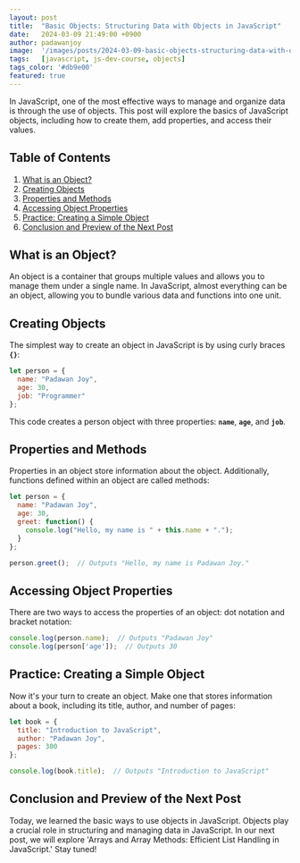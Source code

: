 ```yaml
---
layout: post
title:  "Basic Objects: Structuring Data with Objects in JavaScript"
date:   2024-03-09 21:49:00 +0900
author: padawanjoy
image:  '/images/posts/2024-03-09-basic-objects-structuring-data-with-objects-in-javascript/01.webp'
tags:   [javascript, js-dev-course, objects]
tags_color: '#db9e00'
featured: true
---
```

In JavaScript, one of the most effective ways to manage and organize data is through the use of objects. This post will explore the basics of JavaScript objects, including how to create them, add properties, and access their values.

## Table of Contents
1. [What is an Object?](#what-is-an-object)
2. [Creating Objects](#creating-objects)
3. [Properties and Methods](#properties-and-methods)
4. [Accessing Object Properties](#accessing-object-properties)
5. [Practice: Creating a Simple Object](#practice-creating-a-simple-object)
6. [Conclusion and Preview of the Next Post](#conclusion-and-preview-of-the-next-post)

## What is an Object?
An object is a container that groups multiple values and allows you to manage them under a single name. In JavaScript, almost everything can be an object, allowing you to bundle various data and functions into one unit.

## Creating Objects
The simplest way to create an object in JavaScript is by using curly braces **`{}`**:

```javascript
let person = {
  name: "Padawan Joy",
  age: 30,
  job: "Programmer"
};
```

This code creates a person object with three properties: **`name`**, **`age`**, and **`job`**.

## Properties and Methods
Properties in an object store information about the object. Additionally, functions defined within an object are called methods:

```javascript
let person = {
  name: "Padawan Joy",
  age: 30,
  greet: function() {
    console.log("Hello, my name is " + this.name + ".");
  }
};

person.greet();  // Outputs "Hello, my name is Padawan Joy."
```

## Accessing Object Properties
There are two ways to access the properties of an object: dot notation and bracket notation:

```javascript
console.log(person.name);  // Outputs "Padawan Joy"
console.log(person['age']);  // Outputs 30
```

## Practice: Creating a Simple Object
Now it's your turn to create an object. Make one that stores information about a book, including its title, author, and number of pages:

```javascript
let book = {
  title: "Introduction to JavaScript",
  author: "Padawan Joy",
  pages: 300
};

console.log(book.title);  // Outputs "Introduction to JavaScript"
```

## Conclusion and Preview of the Next Post
Today, we learned the basic ways to use objects in JavaScript. Objects play a crucial role in structuring and managing data in JavaScript. In our next post, we will explore 'Arrays and Array Methods: Efficient List Handling in JavaScript.' Stay tuned!